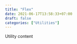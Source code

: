 ```yaml
---
title: "Flex"
date: 2021-06-17T13:58:33+07:00
draft: false
categories: ["Utilities"]
---
```


Utility content